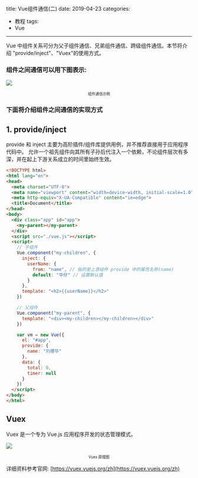 title: Vue组件通信(二)
date: 2019-04-23
categories:
  - 教程
tags:
  - Vue

---

Vue 中组件关系可分为父子组件通信、兄弟组件通信、跨级组件通信。本节将介绍 "provide/inject"、"Vuex"的使用方式。

<!-- more -->

### 组件之间通信可以用下图表示:
![](/assets/component.jpg)
<font size="1"><center>组件通信示例</center></font>

### 下面将介绍组件之间通信的实现方式

## 1. provide/inject

provide 和 inject 主要为高阶插件/组件库提供用例，并不推荐直接用于应用程序代码中。
允许一个祖先组件向其所有子孙后代注入一个依赖，不论组件层次有多深，并在起上下游关系成立的时间里始终生效。

```html
<!DOCTYPE html>
<html lang="en">
<head>
  <meta charset="UTF-8">
  <meta name="viewport" content="width=device-width, initial-scale=1.0">
  <meta http-equiv="X-UA-Compatible" content="ie=edge">
  <title>Document</title>
</head>
<body>
  <div class="app" id="app">
    <my-parent></my-parent>
  </div>
  <script src="./vue.js"></script>
  <script>
    // 子组件
    Vue.component("my-children", {
      inject: {
        userName: {
          from: "name", // 指的是上游组件 provide 中的属性名称(name)
          default: "华仔" // 设置默认值
        }
      },
      template: "<h2>{{userName}}</h2>"
    })

    // 父组件
    Vue.component("my-parent", {
      template: "<div><my-children></my-children></div>"
    })

    var vm = new Vue({
      el: "#app",
      provide: {
        name: "刘德华"
      },
      data: {
        total: 0,
        timer: null
      }
    })
  </script>
</body>
</html>
```

## Vuex
Vuex 是一个专为 Vue.js 应用程序开发的状态管理模式。

![](/assets/vuex.png)
<font size="1"><center>Vuex 原理图</center></font>

详细资料参考官网:
[https://vuex.vuejs.org/zh](https://vuex.vuejs.org/zh)